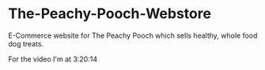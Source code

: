 # The-Peachy-Pooch-Webstore
E-Commerce website for The Peachy Pooch which sells healthy, whole food dog treats.

For the video I'm at 3:20:14

